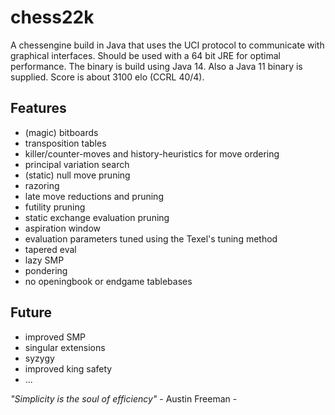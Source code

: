 # chess22k

A chessengine build in Java that uses the UCI protocol to communicate with graphical interfaces.
Should be used with a 64 bit JRE for optimal performance.
The binary is build using Java 14. Also a Java 11 binary is supplied.
Score is about 3100 elo (CCRL 40/4).

## Features
- (magic) bitboards
- transposition tables
- killer/counter-moves and history-heuristics for move ordering
- principal variation search
- (static) null move pruning
- razoring
- late move reductions and pruning
- futility pruning
- static exchange evaluation pruning
- aspiration window
- evaluation parameters tuned using the Texel's tuning method
- tapered eval
- lazy SMP
- pondering
- no openingbook or endgame tablebases


## Future
- improved SMP
- singular extensions
- syzygy
- improved king safety
- ...


_"Simplicity is the soul of efficiency"_       - Austin Freeman -
	